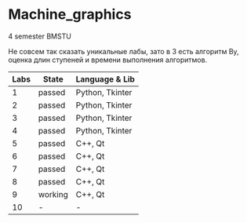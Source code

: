 # Machine_graphics
4 semester BMSTU

Не совсем так сказать уникальные лабы, зато в 3 есть алгоритм Ву, оценка длин ступеней и времени выполнения алгоритмов.

| Labs | State | Language & Lib |
| --- | --- | --- |
| 1 | passed | Python, Tkinter |
| 2 | passed | Python, Tkinter |
| 3 | passed | Python, Tkinter |
| 4 | passed | Python, Tkinter |
| 5 | passed | C++, Qt |
| 6 | passed | C++, Qt |
| 7 | passed | C++, Qt |
| 8 | passed | C++, Qt |
| 9 | working | C++, Qt |
| 10 | - | - |
